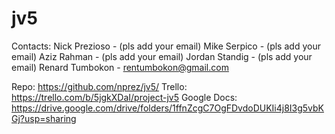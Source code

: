 # jv5
Contacts:
Nick Prezioso - (pls add your email)
Mike Serpico - (pls add your email)
Aziz Rahman - (pls add your email)
Jordan Standig - (pls add your email)
Renard Tumbokon - rentumbokon@gmail.com

Repo: https://github.com/nprez/jv5/
Trello: https://trello.com/b/5jgkXDaI/project-jv5
Google Docs: https://drive.google.com/drive/folders/1ffnZcgC7OgFDvdoDUKIi4j8I3g5vbKGj?usp=sharing

